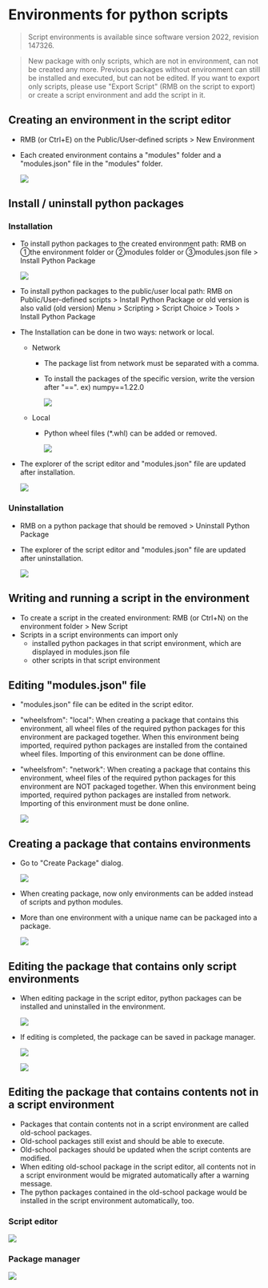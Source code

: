 # Environments for python scripts

> Script environments is available since software version 2022, revision 147326.

> New package with only scripts, which are not in environment, can not be created any more. Previous packages without environment can still be installed and executed, but can not be edited. If you want to export only scripts, please use "Export Script" (RMB on the script to export) or create a script environment and add the script in it.

## Creating an environment in the script editor

* RMB (or Ctrl+E) on the Public/User-defined scripts > New Environment
* Each created environment contains a "modules" folder and a "modules.json" file in the "modules" folder.

  ![](assets/creating_an_environment.gif)

## Install / uninstall python packages

### Installation

* To install python packages to the created environment path: RMB on ①the environment folder or ②modules folder or ③modules.json file > Install Python Package

  ![](assets/explorer.png)

* To install python packages to the public/user local path: RMB on Public/User-defined scripts > Install Python Package or old version is also valid (old version) Menu > Scripting > Script Choice > Tools > Install Python Package

* The Installation can be done in two ways: network or local.
  * Network
    * The package list from network must be separated with a comma.
     * To install the packages of the specific version, write the version after "==". ex) numpy==1.22.0

       ![](assets/install_python_package_from_network.png)

  * Local
    * Python wheel files (*.whl) can be added or removed.
    
      ![](assets/install_python_package_from_local.png)


* The explorer of the script editor and "modules.json" file are updated after installation.

  ![](assets/after_installation.png)


### Uninstallation

* RMB on a python package that should be removed > Uninstall Python Package
* The explorer of the script editor and "modules.json" file are updated after uninstallation.

  ![](assets/uninstallation.gif)

## Writing and running a script in the environment

* To create a script in the created environment: RMB (or Ctrl+N) on the environment folder > New Script
* Scripts in a script environments can import only 
  * installed python packages in that script environment, which are displayed in modules.json file
  * other scripts in that script environment
  
## Editing "modules.json" file

* "modules.json" file can be edited in the script editor.
* "wheelsfrom": "local":  When creating a package that contains this environment, all wheel files of the required python packages for this environment are packaged together. When this environment being imported, required python packages are installed from the contained wheel files. Importing of this environment can be done offline.
* "wheelsfrom": "network": When creating a package that contains this environment, wheel files of the required python packages for this environment are NOT packaged together. When this environment being imported, required python packages are installed from network. Importing of this environment must be done online.

  ![](assets/modules_json_file.png)

## Creating a package that contains environments

* Go to "Create Package" dialog.

  ![](assets/go_to_create_package.png)

* When creating package, now only environments can be added instead of scripts and python modules.
* More than one environment with a unique name can be packaged into a package.

  ![](assets/create_package.png)

## Editing the package that contains only script environments

* When editing package in the script editor, python packages can be installed and uninstalled in the environment.

  ![](assets/edit_package.gif)

* If editing is completed, the package can be saved in package manager.

  ![](assets/edit_package.png)

  ![](assets/package_dialog.png)

## Editing the package that contains contents not in a script environment

* Packages that contain contents not in a script environment are called old-school packages.
* Old-school packages still exist and should be able to execute.
* Old-school packages should be updated when the script contents are modified.
* When editing old-school package in the script editor, all contents not in a script environment would be migrated automatically after a warning message.
* The python packages contained in the old-school package would be installed in the script environment automatically, too.

### Script editor

![](assets/script_editor.png)

### Package manager

![](assets/in_package_manager.png)
